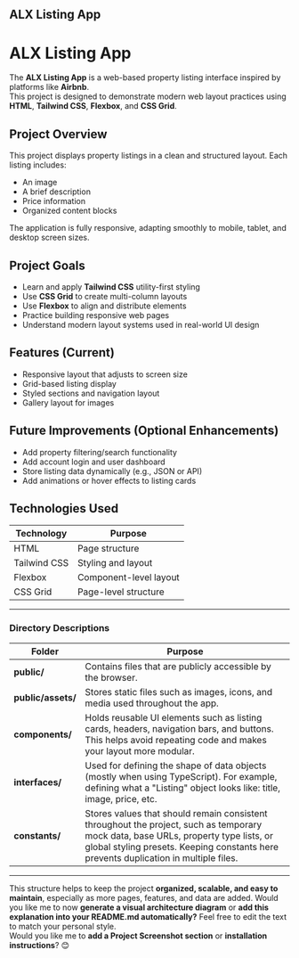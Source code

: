 ## ALX Listing App

# ALX Listing App

The **ALX Listing App** is a web-based property listing interface inspired by platforms like **Airbnb**.  
This project is designed to demonstrate modern web layout practices using **HTML**, **Tailwind CSS**, **Flexbox**, and **CSS Grid**.

## Project Overview

This project displays property listings in a clean and structured layout. Each listing includes:
- An image
- A brief description
- Price information
- Organized content blocks

The application is fully responsive, adapting smoothly to mobile, tablet, and desktop screen sizes.

## Project Goals

- Learn and apply **Tailwind CSS** utility-first styling
- Use **CSS Grid** to create multi-column layouts
- Use **Flexbox** to align and distribute elements
- Practice building responsive web pages
- Understand modern layout systems used in real-world UI design

## Features (Current)

- Responsive layout that adjusts to screen size
- Grid-based listing display
- Styled sections and navigation layout
- Gallery layout for images

## Future Improvements (Optional Enhancements)

- Add property filtering/search functionality
- Add account login and user dashboard
- Store listing data dynamically (e.g., JSON or API)
- Add animations or hover effects to listing cards

## Technologies Used

| Technology | Purpose |
|-----------|---------|
| HTML      | Page structure |
| Tailwind CSS | Styling and layout |
| Flexbox   | Component-level layout |
| CSS Grid  | Page-level structure |

---

### **Directory Descriptions**

| Folder | Purpose |
|--------|---------|
| **public/** | Contains files that are publicly accessible by the browser. |
| **public/assets/** | Stores static files such as images, icons, and media used throughout the app. |
| **components/** | Holds reusable UI elements such as listing cards, headers, navigation bars, and buttons. This helps avoid repeating code and makes your layout more modular. |
| **interfaces/** | Used for defining the shape of data objects (mostly when using TypeScript). For example, defining what a "Listing" object looks like: title, image, price, etc. |
| **constants/** | Stores values that should remain consistent throughout the project, such as temporary mock data, base URLs, property type lists, or global styling presets. Keeping constants here prevents duplication in multiple files. |

---

This structure helps to keep the project **organized, scalable, and easy to maintain**, especially as more pages, features, and data are added.
Would you like me to now **generate a visual architecture diagram** or **add this explanation into your README.md automatically?** 
Feel free to edit the text to match your personal style.  
Would you like me to **add a Project Screenshot section** or **installation instructions**? 😊
